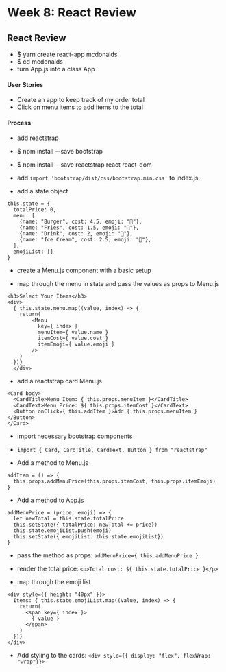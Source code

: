 # Week 8: React Review

## React Review
- $ yarn create react-app mcdonalds
- $ cd mcdonalds
- turn App.js into a class App

#### User Stories
- Create an app to keep track of my order total
- Click on menu items to add items to the total

#### Process
- add reactstrap
- $ npm install --save bootstrap
- $ npm install --save reactstrap react react-dom
- add `import 'bootstrap/dist/css/bootstrap.min.css'` to index.js

- add a state object
```
this.state = {
  totalPrice: 0,
  menu: [
    {name: "Burger", cost: 4.5, emoji: "🍔"},
    {name: "Fries", cost: 1.5, emoji: "🍟"},
    {name: "Drink", cost: 2, emoji: "🥤"},
    {name: "Ice Cream", cost: 2.5, emoji: "🍦"},
  ],
  emojiList: []
}
```

- create a Menu.js component with a basic setup

- map through the menu in state and pass the values as props to Menu.js
```
<h3>Select Your Items</h3>
<div>
  { this.state.menu.map((value, index) => {
    return(
        <Menu
          key={ index }
          menuItem={ value.name }
          itemCost={ value.cost }
          itemEmoji={ value.emoji }
        />
    )
  })}
  </div>
```

- add a reactstrap card Menu.js
```
<Card body>
  <CardTitle>Menu Item: { this.props.menuItem }</CardTitle>
  <CardText>Menu Price: ${ this.props.itemCost }</CardText>
  <Button onClick={ this.addItem }>Add { this.props.menuItem }</Button>
</Card>
```
- import necessary bootstrap components
- `import { Card, CardTitle, CardText, Button } from "reactstrap"`


- Add a method to Menu.js
```
addItem = () => {
  this.props.addMenuPrice(this.props.itemCost, this.props.itemEmoji)
}
```

- Add a method to App.js
```
addMenuPrice = (price, emoji) => {
  let newTotal = this.state.totalPrice
  this.setState({ totalPrice: newTotal += price})
  this.state.emojiList.push(emoji)
  this.setState({ emojiList: this.state.emojiList})
}
```

- pass the method as props: `addMenuPrice={ this.addMenuPrice }`

- render the total price: `<p>Total cost: ${ this.state.totalPrice }</p>`
- map through the emoji list
```
<div style={{ height: "40px" }}>
  Items: { this.state.emojiList.map((value, index) => {
    return(
      <span key={ index }>
        { value }
      </span>
    )
  })}
</div>
```
- Add styling to the cards: `<div style={{ display: "flex", flexWrap: "wrap"}}>`
